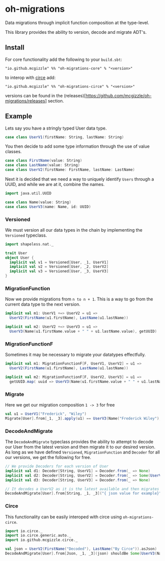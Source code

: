 # oh-migrations

Data migrations through implicit function composition at the type-level.

This library provides the ability to version, decode and migrate ADT's.

## Install

For core functionality add the following to your `build.sbt`:

`"io.github.mcgizzle" %% "oh-migrations-core" % "<version>"`

to interop with [circe](https://github.com/circe/circe) add:

`"io.github.mcgizzle" %% "oh-migrations-circe" % "<version>"`

versions can be found in the (releases)[https://github.com/mcgizzle/oh-migrations/releases] section.

## Example
Lets say you have a stringly typed User data type.
```scala
case class UserV1(firstName: String, lastName: String)
```
You then decide to add some type information through the use of value classes.
```scala
case class FirstName(value: String)
case class LastName(value: String)
case class UserV2(firstName: FirstName, lastName: LastName)
```
Next it is decided that we need a way to uniquely identify `Users` through a UUID, 
and while we are at it, combine the names.
```scala
import java.util.UUID

case class Name(value: String)
case class UserV3(name: Name, id: UUID)
```

### Versioned
We must version all our data types in the chain by implementing the `Versioned` typeclass.
```scala
import shapeless.nat._

trait User
object User {
  implicit val v1 = Versioned[User, _1, UserV1]
  implicit val v2 = Versioned[User, _2, UserV2]
  implicit val v3 = Versioned[User, _3, UserV3]
}
```

### MigrationFunction
Now we provide migrations from `n to n + 1`. This is a way to go from the current data type to the next version.
```scala
implicit val m1: UserV1 +=> UserV2 = u1 => 
  UserV2(FirstName(u1.firstName), LastName(u1.lastName))

implicit val m2: UserV2 +=> UserV3 = u1 => 
  UserV3(Name(u1.firstName.value + " " + u1.lastName.value), getUUID)
```

### MigrationFunctionF
Sometimes it may be necessary to migrate your datatypes effectfully.
```scala
implicit val m1: MigrationFunctionF[F, UserV1, UserV2] = u1 => 
  UserV2(FirstName(u1.firstName), LastName(u1.lastName))

implicit val m2: MigrationFunctionF[F, UserV2, UserV3] = u1 => 
  getUUID.map( uuid => UserV3(Name(u1.firstName.value + " " + u1.lastName.value), uuid))
```

### Migrate
Here we get our migration composition `1 -> 3` for free
```scala
val u1 = UserV1("Frederick", "Wiley")
Migrate[User].from[_1, _3].apply(u1) == UserV3(Name("Frederick Wiley"), getUUID)
```

### DecodeAndMigrate
The `DecodeAndMigrate` typeclass provides the ability to attempt to decode our User from the 
latest version and then migrate it to our desired version. As long as we have defined `Versioned`, `MigrationFunction` and `Decoder`
for all our versions, we get the following for free.
```scala
// We provide Decoders for each version of User
implicit val d1: Decoder[String, UserV1] = Decoder.from(_ => None)   
implicit val d2: Decoder[String, UserV2] = Decoder.from(_ => Some(UserV2(FirstName("Decoded"), LastName("By UserV2"))))   
implicit val d3: Decoder[String, UserV3] = Decoder.from(_ => None)   

// It decodes a UserV2 as it is the latest available and then migrates it to UserV3
DecodeAndMigrate[User].from[String, _1, _3]("{ json value for example}") shouldBe Some(UserV3(Name("Decoded By UserV2")))
```

### Circe 
This functionality can be easily interoped with circe using `oh-migrations-circe`.
```scala
import io.circe._
import io.circe.generic.auto._
import io.github.mcgizzle.circe._

val json = UserV2(FirstName("Decoded"), LastName("By Circe")).asJson)
DecodeAndMigrate[User].from[Json, _1, _3](json) shouldBe Some(UserV3(Name("Decoded By Circe")))
```

